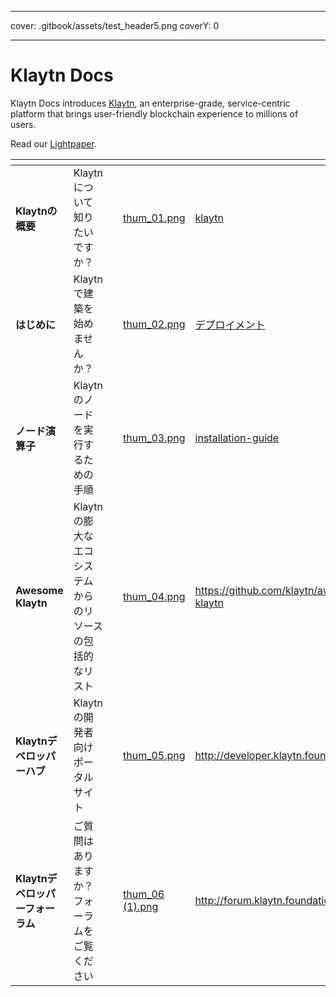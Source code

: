 - - -
cover: .gitbook/assets/test_header5.png coverY: 0
- - -

# Klaytn Docs

Klaytn Docs introduces [Klaytn](http://klaytn.foundation), an enterprise-grade, service-centric platform that brings user-friendly blockchain experience to millions of users.

Read our [Lightpaper](https://klaytn.foundation/wp-content/uploads/Lightpaper.pdf).

<table data-view="cards"><thead><tr><th></th><th></th><th></th><th data-hidden data-card-cover data-type="files"></th><th data-hidden data-card-target data-type="content-ref"></th></tr></thead><tbody><tr><td><strong>Klaytnの概要</strong></td><td>Klaytnについて知りたいですか？</td><td></td><td><a href=".gitbook/assets/thum_01.png">thum_01.png</a></td><td><a href="klaytn/">klaytn</a></td></tr><tr><td><strong>はじめに</strong></td><td>Klaytnで建築を始めませんか？</td><td></td><td><a href=".gitbook/assets/thum_02.png">thum_02.png</a></td><td><a href="installation-guide/deployment/">デプロイメント</a></td></tr><tr><td><strong>ノード演算子</strong></td><td>Klaytnのノードを実行するための手順</td><td></td><td><a href=".gitbook/assets/thum_03.png">thum_03.png</a></td><td><a href="installation-guide/">installation-guide</a></td></tr><tr><td><strong>Awesome Klaytn</strong></td><td>Klaytnの膨大なエコシステムからのリソースの包括的なリスト</td><td></td><td><a href=".gitbook/assets/thum_04.png">thum_04.png</a></td><td><a href="https://github.com/klaytn/awesome-klaytn">https://github.com/klaytn/awesome-klaytn</a></td></tr><tr><td><strong>Klaytnデベロッパーハブ</strong></td><td>Klaytnの開発者向けポータルサイト</td><td></td><td><a href=".gitbook/assets/thum_05.png">thum_05.png</a></td><td><a href="http://developer.klaytn.foundation">http://developer.klaytn.foundation</a></td></tr><tr><td><strong>Klaytnデベロッパーフォーラム</strong></td><td>ご質問はありますか？ フォーラムをご覧ください</td><td></td><td><a href=".gitbook/assets/thum_06 (1).png">thum_06 (1).png</a></td><td><a href="http://forum.klaytn.foundation">http://forum.klaytn.foundation</a></td></tr></tbody></table>
